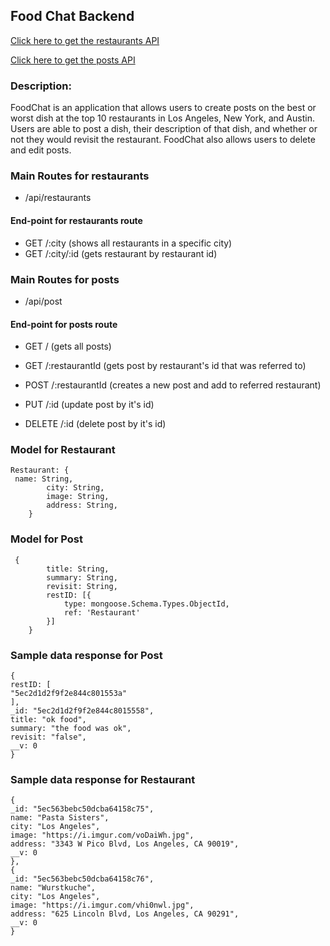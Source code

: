 ## Food Chat Backend

[Click here to get the restaurants API](https://afternoon-woodland-50465.herokuapp.com/api/restaurants)

[Click here to get the posts API](https://afternoon-woodland-50465.herokuapp.com/api/post)

### Description:
FoodChat is an application that allows users to create posts on the best or worst dish at the top 10 restaurants in Los Angeles, New York, and Austin. Users are able to post a dish, their  description of that dish, and whether or not they would revisit the restaurant. FoodChat also allows users to delete and edit posts.

### Main Routes for restaurants

- /api/restaurants

#### End-point for restaurants route

- GET /:city (shows all restaurants in a specific city)
- GET /:city/:id (gets restaurant by restaurant id)

### Main Routes for posts

- /api/post

#### End-point for posts route

- GET / (gets all posts)
- GET /:restaurantId (gets post by restaurant's id that was referred to)
- POST /:restaurantId (creates a new post and add to referred restaurant)

- PUT /:id (update post by it's id)

- DELETE /:id (delete post by it's id)

### Model for Restaurant

```
Restaurant: {
 name: String,
        city: String,
        image: String,
        address: String,
	}
```

### Model for Post

```
 {
        title: String,
        summary: String,
        revisit: String,
        restID: [{
            type: mongoose.Schema.Types.ObjectId,
            ref: 'Restaurant'
        }]
    }
```

### Sample data response for Post

```
{
restID: [
"5ec2d1d2f9f2e844c801553a"
],
_id: "5ec2d1d2f9f2e844c8015558",
title: "ok food",
summary: "the food was ok",
revisit: "false",
__v: 0
}
```
### Sample data response for Restaurant
```
{
_id: "5ec563bebc50dcba64158c75",
name: "Pasta Sisters",
city: "Los Angeles",
image: "https://i.imgur.com/voDaiWh.jpg",
address: "3343 W Pico Blvd, Los Angeles, CA 90019",
__v: 0
},
{
_id: "5ec563bebc50dcba64158c76",
name: "Wurstkuche",
city: "Los Angeles",
image: "https://i.imgur.com/vhi0nwl.jpg",
address: "625 Lincoln Blvd, Los Angeles, CA 90291",
__v: 0
}
```
